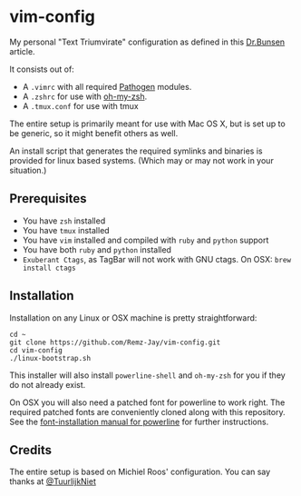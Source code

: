 vim-config
==========

My personal "Text Triumvirate" configuration as defined in this [Dr.Bunsen](http://www.drbunsen.org/the-text-triumvirate/) article.

It consists out of:
* A `.vimrc` with all required [Pathogen](https://github.com/tpope/vim-pathogen) modules. 
* A `.zshrc` for use with [oh-my-zsh](https://github.com/robbyrussell/oh-my-zsh).
* A `.tmux.conf` for use with tmux

The entire setup is primarily meant for use with Mac OS X, but is set up to be generic, so it might benefit others as well.

An install script that generates the required symlinks and binaries is provided
for linux based systems. (Which may or may not work in your situation.)

## Prerequisites
* You have `zsh` installed
* You have `tmux` installed
* You have `vim` installed and compiled with `ruby` and `python` support
* You have both `ruby` and `python` installed
* `Exuberant Ctags`, as TagBar will not work with GNU ctags. On OSX: `brew install ctags`


## Installation
Installation on any Linux or OSX machine is pretty straightforward:

```
cd ~
git clone https://github.com/Remz-Jay/vim-config.git
cd vim-config
./linux-bootstrap.sh
```

This installer will also install `powerline-shell` and `oh-my-zsh` for you if they
do not already exist.

On OSX you will also need a patched font for powerline to work right. The
required patched fonts are conveniently cloned along with this repository.
See the [font-installation manual for
powerline](https://powerline.readthedocs.org/en/latest/installation/linux.html#font-installation) for further instructions.
## Credits 

The entire setup is based on Michiel Roos' configuration. You can say thanks at [@TuurlijkNiet][1]

[1]: https://twitter.com/TuurlijkNiet       "Twitter"

